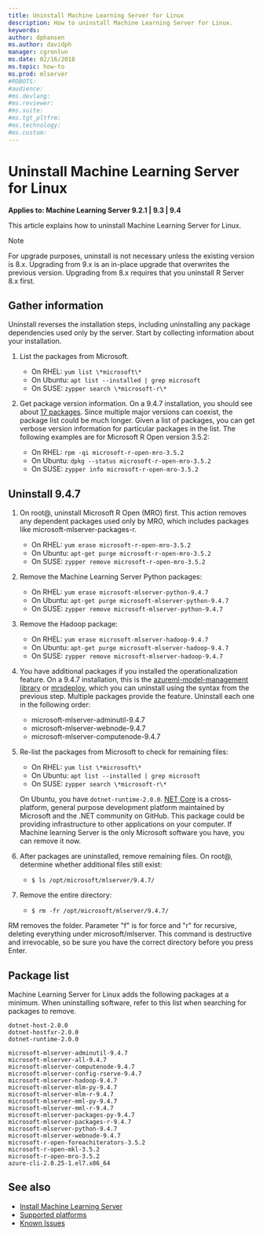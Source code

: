 ```yaml
---
title: Uninstall Machine Learning Server for Linux 
description: How to uninstall Machine Learning Server for Linux.
keywords: 
author: dphansen
ms.author: davidph
manager: cgronlun
ms.date: 02/16/2018
ms.topic: how-to
ms.prod: mlserver
#ROBOTS: 
#audience: 
#ms.devlang: 
#ms.reviewer: 
#ms.suite: 
#ms.tgt_pltfrm: 
#ms.technology: 
#ms.custom: 
---
```


# Uninstall Machine Learning Server for Linux

**Applies to:  Machine Learning Server 9.2.1 | 9.3 | 9.4**

This article explains how to uninstall Machine Learning Server for Linux. 

> [!Note]
> For upgrade purposes, uninstall is not necessary unless the existing version is 8.x. Upgrading from 9.x is an in-place upgrade that overwrites the previous version. Upgrading from 8.x requires that you uninstall R Server 8.x first. 

## Gather information

Uninstall reverses the installation steps, including uninstalling any package dependencies used only by the server. Start by collecting information about your installation.

1. List the packages from Microsoft.

   + On RHEL: `yum list \*microsoft\*`   
   + On Ubuntu: `apt list --installed | grep microsoft`  
   + On SUSE: `zypper search \*microsoft-r\*`    


2. Get package version information. On a 9.4.7 installation, you should see about [17 packages](#installed-packages). Since multiple major versions can coexist, the package list could be much longer. Given a list of packages, you can get verbose version information for particular packages in the list. The following examples are for Microsoft R Open version 3.5.2:

   + On RHEL: `rpm -qi microsoft-r-open-mro-3.5.2`   
   + On Ubuntu: `dpkg --status microsoft-r-open-mro-3.5.2` 
   + On SUSE: `zypper info microsoft-r-open-mro-3.5.2`     

## Uninstall 9.4.7

1. On root@, uninstall Microsoft R Open (MRO) first. This action removes any dependent packages used only by MRO, which includes packages like microsoft-mlserver-packages-r. 

   + On RHEL: `yum erase microsoft-r-open-mro-3.5.2`     
   + On Ubuntu: `apt-get purge microsoft-r-open-mro-3.5.2`  
   + On SUSE: `zypper remove microsoft-r-open-mro-3.5.2`    

2. Remove the Machine Learning Server Python packages:

   + On RHEL: `yum erase microsoft-mlserver-python-9.4.7`     
   + On Ubuntu: `apt-get purge microsoft-mlserver-python-9.4.7`  
   + On SUSE: `zypper remove microsoft-mlserver-python-9.4.7`

3. Remove the Hadoop package:

   + On RHEL: `yum erase microsoft-mlserver-hadoop-9.4.7`     
   + On Ubuntu: `apt-get purge microsoft-mlserver-hadoop-9.4.7`  
   + On SUSE: `zypper remove microsoft-mlserver-hadoop-9.4.7`

4. You have additional packages if you installed the operationalization feature. On a 9.4.7 installation, this is the [azureml-model-management library](../python-reference/azureml-model-management-sdk/azureml-model-management-sdk.md) or [mrsdeploy](../r-reference/mrsdeploy/mrsdeploy-package.md), which you can uninstall using the syntax from the previous step. Multiple packages provide the feature. Uninstall each one in the following order:

   + microsoft-mlserver-adminutil-9.4.7
   + microsoft-mlserver-webnode-9.4.7
   + microsoft-mlserver-computenode-9.4.7

5. Re-list the packages from Microsoft to check for remaining files:

   + On RHEL: `yum list \*microsoft\*`   
   + On Ubuntu: `apt list --installed | grep microsoft`  
   + On SUSE: `zypper search \*microsoft-r\*`  

   On Ubuntu, you have `dotnet-runtime-2.0.0`. [NET Core](https://docs.microsoft.com/dotnet/core/index) is a cross-platform, general purpose development platform maintained by Microsoft and the .NET community on GitHub. This package could be providing infrastructure to other applications on your computer. If Machine learning Server is the only Microsoft software you have, you can remove it now.

6. After packages are uninstalled, remove remaining files. On root@, determine whether additional files still exist:

   + `$ ls /opt/microsoft/mlserver/9.4.7/`

7. Remove the entire directory:

   + `$ rm -fr /opt/microsoft/mlserver/9.4.7/`

RM removes the folder. Parameter "f" is for force and "r" for recursive, deleting everything under microsoft/mlserver. This command is destructive and irrevocable, so be sure you have the correct directory before you press Enter.

<a name="installed-packages"></a>

## Package list

Machine Learning Server for Linux adds the following packages at a minimum. When uninstalling software, refer to this list when searching for packages to remove.

```
dotnet-host-2.0.0
dotnet-hostfxr-2.0.0
dotnet-runtime-2.0.0 

microsoft-mlserver-adminutil-9.4.7
microsoft-mlserver-all-9.4.7 
microsoft-mlserver-computenode-9.4.7
microsoft-mlserver-config-rserve-9.4.7 
microsoft-mlserver-hadoop-9.4.7
microsoft-mlserver-mlm-py-9.4.7 
microsoft-mlserver-mlm-r-9.4.7
microsoft-mlserver-mml-py-9.4.7
microsoft-mlserver-mml-r-9.4.7
microsoft-mlserver-packages-py-9.4.7
microsoft-mlserver-packages-r-9.4.7
microsoft-mlserver-python-9.4.7 
microsoft-mlserver-webnode-9.4.7
microsoft-r-open-foreachiterators-3.5.2 
microsoft-r-open-mkl-3.5.2
microsoft-r-open-mro-3.5.2 
azure-cli-2.0.25-1.el7.x86_64     
```


## See also

+ [Install Machine Learning Server](r-server-install.md)
+ [Supported platforms](r-server-install-supported-platforms.md)  
+ [Known Issues](../resources-known-issues.md)  
